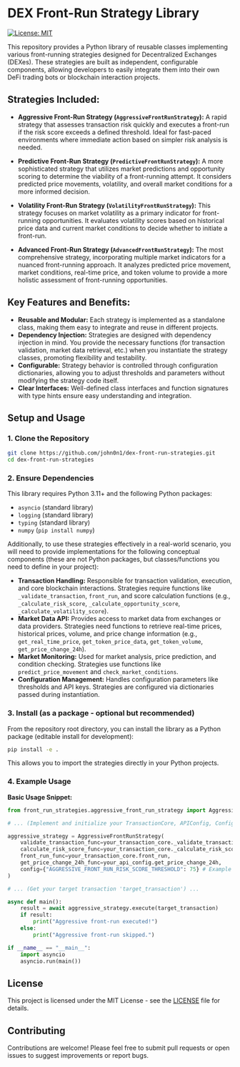# DEX Front-Run Strategy Library

[![License: MIT](https://img.shields.io/badge/License-MIT-yellow.svg)](https://opensource.org/licenses/MIT)

This repository provides a Python library of reusable classes implementing various front-running strategies designed for Decentralized Exchanges (DEXes).  These strategies are built as independent, configurable components, allowing developers to easily integrate them into their own DeFi trading bots or blockchain interaction projects.

## Strategies Included:

*   **Aggressive Front-Run Strategy (`AggressiveFrontRunStrategy`):**  A rapid strategy that assesses transaction risk quickly and executes a front-run if the risk score exceeds a defined threshold. Ideal for fast-paced environments where immediate action based on simpler risk analysis is needed.

*   **Predictive Front-Run Strategy (`PredictiveFrontRunStrategy`):** A more sophisticated strategy that utilizes market predictions and opportunity scoring to determine the viability of a front-running attempt. It considers predicted price movements, volatility, and overall market conditions for a more informed decision.

*   **Volatility Front-Run Strategy (`VolatilityFrontRunStrategy`):** This strategy focuses on market volatility as a primary indicator for front-running opportunities. It evaluates volatility scores based on historical price data and current market conditions to decide whether to initiate a front-run.

*   **Advanced Front-Run Strategy (`AdvancedFrontRunStrategy`):** The most comprehensive strategy, incorporating multiple market indicators for a nuanced front-running approach. It analyzes predicted price movement, market conditions, real-time price, and token volume to provide a more holistic assessment of front-running opportunities.

## Key Features and Benefits:

*   **Reusable and Modular:** Each strategy is implemented as a standalone class, making them easy to integrate and reuse in different projects.
*   **Dependency Injection:** Strategies are designed with dependency injection in mind. You provide the necessary functions (for transaction validation, market data retrieval, etc.) when you instantiate the strategy classes, promoting flexibility and testability.
*   **Configurable:** Strategy behavior is controlled through configuration dictionaries, allowing you to adjust thresholds and parameters without modifying the strategy code itself.
*   **Clear Interfaces:**  Well-defined class interfaces and function signatures with type hints ensure easy understanding and integration.

## Setup and Usage

### 1. Clone the Repository

```bash
git clone https://github.com/john0n1/dex-front-run-strategies.git
cd dex-front-run-strategies
```

### 2. Ensure Dependencies

This library requires Python 3.11+ and the following Python packages:

*   `asyncio` (standard library)
*   `logging` (standard library)
*   `typing` (standard library)
*   `numpy` (`pip install numpy`)

Additionally, to use these strategies effectively in a real-world scenario, you will need to provide implementations for the following conceptual components (these are not Python packages, but classes/functions you need to define in your project):

*   **Transaction Handling:**  Responsible for transaction validation, execution, and core blockchain interactions.  Strategies require functions like `_validate_transaction`, `front_run`, and score calculation functions (e.g., `_calculate_risk_score`, `_calculate_opportunity_score`, `_calculate_volatility_score`).
*   **Market Data API:** Provides access to market data from exchanges or data providers. Strategies need functions to retrieve real-time prices, historical prices, volume, and price change information (e.g., `get_real_time_price`, `get_token_price_data`, `get_token_volume`, `get_price_change_24h`).
*   **Market Monitoring:**  Used for market analysis, price prediction, and condition checking. Strategies use functions like `predict_price_movement` and `check_market_conditions`.
*   **Configuration Management:**  Handles configuration parameters like thresholds and API keys. Strategies are configured via dictionaries passed during instantiation.

### 3. Install (as a package - optional but recommended)

From the repository root directory, you can install the library as a Python package (editable install for development):

```bash
pip install -e .
```

This allows you to import the strategies directly in your Python projects.

### 4. Example Usage

**Basic Usage Snippet:**

```python
from front_run_strategies.aggressive_front_run_strategy import AggressiveFrontRunStrategy

# ... (Implement and initialize your TransactionCore, APIConfig, Configuration, etc.) ...

aggressive_strategy = AggressiveFrontRunStrategy(
    validate_transaction_func=your_transaction_core._validate_transaction,
    calculate_risk_score_func=your_transaction_core._calculate_risk_score,
    front_run_func=your_transaction_core.front_run,
    get_price_change_24h_func=your_api_config.get_price_change_24h,
    config={"AGGRESSIVE_FRONT_RUN_RISK_SCORE_THRESHOLD": 75} # Example config
)

# ... (Get your target transaction 'target_transaction') ...

async def main():
    result = await aggressive_strategy.execute(target_transaction)
    if result:
        print("Aggressive front-run executed!")
    else:
        print("Aggressive front-run skipped.")

if __name__ == "__main__":
    import asyncio
    asyncio.run(main())
```

## License

This project is licensed under the MIT License - see the [LICENSE](LICENSE) file for details.

## Contributing

Contributions are welcome! Please feel free to submit pull requests or open issues to suggest improvements or report bugs.
